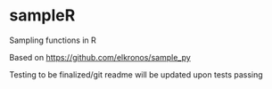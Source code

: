# sampleR
 Sampling functions in R

Based on https://github.com/elkronos/sample_py

Testing to be finalized/git readme will be updated upon tests passing
